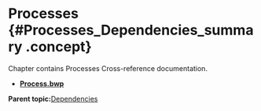 # Processes {#Processes_Dependencies_summary .concept}

Chapter contains Processes Cross-reference documentation.

-   **[Process.bwp](../../../cross/dependencies/processes/cross_helloworld.Process.md)**  


**Parent topic:**[Dependencies](../../../cross/dependencies/dependencies.md)

